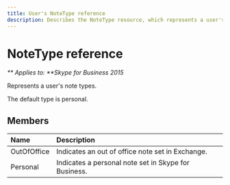 ```yaml
---
title: User's NoteType reference
description: Describes the NoteType resource, which represents a user's note types, and provides the resource's members.
---
```

# NoteType reference 


_** Applies to: **Skype for Business 2015_

Represents a user's note types. 
            

The default type is personal.
            
## Members



|Name|Description|
|:-----|:-----|
|OutOfOffice|Indicates an out of office note set in Exchange.|
|Personal|Indicates a personal note set in Skype for Business.|
